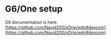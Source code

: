 # G6/One setup

G6 documentation is here: [https://github.com/Navid200/xDrip/wiki#dexcom](https://github.com/Navid200/xDrip/wiki#dexcom)

